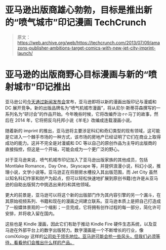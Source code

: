 # 亚马逊出版商雄心勃勃，目标是推出新的“喷气城市”印记漫画 TechCrunch

> 原文：<https://web.archive.org/web/https://techcrunch.com/2013/07/09/amazons-publisher-ambitions-target-comics-with-new-jet-city-imprint-launch/>

# 亚马逊的出版商野心目标漫画与新的“喷射城市”印记推出

亚马逊公司[今天通过新闻发布会](https://web.archive.org/web/20221007011543/http://www.businesswire.com/news/home/20130709005967/en/Amazon-Publishing-Launches-Jet-City-Comics)宣布，亚马逊即将以新的漫画出版印记与漫威和 DC 展开竞争。新的出版品牌名为“喷气机城市漫画”，将从尼尔·斯蒂芬森撰写的一系列名为“研讨会”的作品开始。今年晚些时候，它将改编乔治·r·r·马丁的故事，然后在 2014 年，它将把反乌托邦小说《羊毛》改编成连载漫画小说。

随着新的 imprint 的推出，亚马逊将主要涉足科幻和奇幻类型的现有领域，这可能是它进入一个棘手市场的一种方式，该市场的房地产已经证明了它们在商业上取得成功的能力。这并不完全是对漫威和 DC 等以自己的原创作品为主导的出版商的直接指控，但这是一个开端，可能会成为一个更广泛的野心。

对于亚马逊来说，喷气机城市印记加入了亚马逊出版家族的其他成员，包括 Montlake Romance，Day One，Skyscape 等，并提供浪漫小说，科幻小说，推理小说，文学小说等。亚马逊正在将厨房水槽投入其出版范围，而 Jet City 虽然以知名科幻作家和财产为起点，但可以轻松快速地扩展到原创书籍(也许是从亚马逊的自助出版努力中挑选出来的)和其他领域。

更大的前景是，亚马逊可以将这个新的出版部门作为其内容引擎的另一个漏斗，在其原始视频系列、书籍和现在的漫画之间建立联系。亚马逊本质上是把自己打造成了一般媒体景观的一个缩影；一旦完成，它将拥有创作过程的每一部分，简化许可安排，并将收入留在国内。

这些也是 Kindle 漫画，因此它们有助于推动 Kindle Fire 硬件生态系统，以及亚马逊在外部平台上的数字出版努力。数字漫画是一个不断增长的行业，像 comiXology 这样的[公司处于领先地位。亚马逊可能会抢一些风头，但我们必须等待，看看他们会推出什么样的产品。](https://web.archive.org/web/20221007011543/http://comixology.com/)